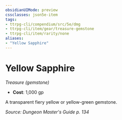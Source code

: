 ```yaml
---
obsidianUIMode: preview
cssclasses: json5e-item
tags:
- ttrpg-cli/compendium/src/5e/dmg
- ttrpg-cli/item/gear/treasure-gemstone
- ttrpg-cli/item/rarity/none
aliases: 
- "Yellow Sapphire"
---
```

# Yellow Sapphire
*Treasure (gemstone)*  


- **Cost**: 1,000 gp

A transparent fiery yellow or yellow-green gemstone.

*Source: Dungeon Master's Guide p. 134*